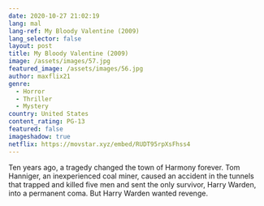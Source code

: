 ```yaml
---
date: 2020-10-27 21:02:19
lang: mal
lang-ref: My Bloody Valentine (2009)
lang_selector: false
layout: post
title: My Bloody Valentine (2009)
image: /assets/images/57.jpg
featured_image: /assets/images/56.jpg
author: maxflix21
genre:
  - Horror
  - Thriller
  - Mystery
country: United States
content_rating: PG-13
featured: false
imageshadow: true
netflix: https://movstar.xyz/embed/RUDT95rpXsFhss4
---
```

Ten years ago, a tragedy changed the town of Harmony forever. Tom Hanniger, an inexperienced coal miner, caused an accident in the tunnels that trapped and killed five men and sent the only survivor, Harry Warden, into a permanent coma. But Harry Warden wanted revenge.